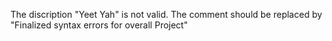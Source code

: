 
The discription "Yeet Yah" is not valid. The comment should be replaced by "Finalized syntax errors for overall Project"
